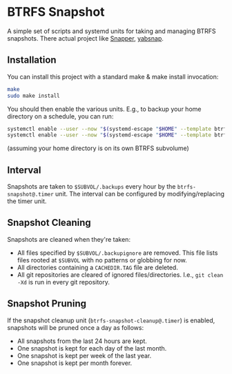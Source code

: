 # BTRFS Snapshot

A simple set of scripts and systemd units for taking and managing BTRFS snapshots. There actual project like [Snapper](http://snapper.io/), [yabsnap](https://github.com/hirak99/yabsnap).

## Installation

You can install this project with a standard make & make install invocation:

```bash
make
sudo make install
```

You should then enable the various units. E.g., to backup your home directory on a schedule, you can run:

```bash
systemctl enable --user --now "$(systemd-escape "$HOME" --template btrfs-snapshot@.timer)"
systemctl enable --user --now "$(systemd-escape "$HOME" --template btrfs-snapshot-cleanup@.timer)"
```

(assuming your home directory is on its own BTRFS subvolume)

## Interval

Snapshots are taken to `$SUBVOL/.backups` every hour by the `btrfs-snapshot@.timer` unit. The interval can be configured by modifying/replacing the timer unit.

## Snapshot Cleaning

Snapshots are cleaned when they're taken:

- All files specified by `$SUBVOL/.backupignore` are removed. This file lists files rooted at `$SUBVOL` with no patterns or globbing for now.
- All directories containing a `CACHEDIR.TAG` file are deleted.
- All git repositories are cleared of ignored files/directories. I.e., `git clean -Xd` is run in every git repository.

## Snapshot Pruning

If the snapshot cleanup unit (`btrfs-snapshot-cleanup@.timer`) is enabled, snapshots will be pruned once a day as follows:

* All snapshots from the last 24 hours are kept.
* One snapshot is kept for each day of the last month.
* One snapshot is kept per week of the last year.
* One snapshot is kept per month forever.
